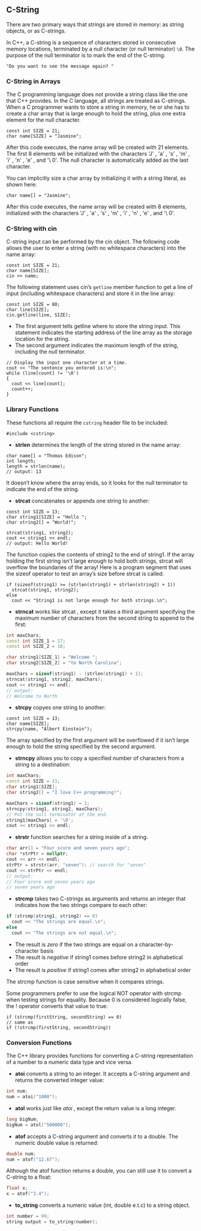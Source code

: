 ## C-String
There
are two primary ways that strings are stored in memory: as string objects, or as C-strings.

In C++, a C-string is a sequence of characters stored in consecutive memory
locations, terminated by a null character (or null terminator) `\0`. The purpose of 
the null terminator is to mark the end of the C-string:
```
"Do you want to see the message again? "
```

### C-String in Arrays
The C programming language does not provide a string class like the one that C++ provides.
In the C language, all strings are treated as C-strings.
When a C programmer wants to
store a string in memory, he or she has to create a char array that is large enough to hold
the string, plus one extra element for the null character.
```
const int SIZE = 21;
char name[SIZE] = "Jasmine";
```
After this code executes, the name array will be created with 21 elements. The first 8 elements
will be initialized with the characters 'J' , 'a' , 's' , 'm' , 'i' , 'n' , 'e' , and '\ 0'.
The null character is automatically added as the last character.

You can implicitly size a
char array by initializing it with a string literal, as shown here:
```
char name[] = "Jasmine";
```
After this code executes, the name array will be created with 8 elements, initialized with the
characters 'J' , 'a' , 's' , 'm' , 'i' , 'n' , 'e' , and '\ 0'.

### C-String with cin
C-string input can be performed by the cin object. The following code allows
the user to enter a string (with no whitespace characters) into the name array:
```
const int SIZE = 21;
char name[SIZE];
cin >> name;
```
The following statement uses cin’s `getline` member function to get a line of input (including
whitespace characters) and store it in the line array:
```
const int SIZE = 80;
char line[SIZE];
cin.getline(line, SIZE);
```
- The first argument tells getline where to store the string input. This statement indicates
the starting address of the line array as the storage location for the string. 
- The second argument indicates the maximum length of the string, including the null terminator.
```
// Display the input one character at a time.
cout << "The sentence you entered is:\n";
while (line[count] != '\0')
{
  cout << line[count];
  count++;
}
```
### Library Functions
These functions all require the `cstring` header file to be included:
```
#include <cstring>
```
- **strlen** determines the length of the string stored in the name array:
```
char name[] = "Thomas Edison";
int length;
length = strlen(name);
// output: 13
```
It doesn’t know where the array ends, so it looks for the null terminator to indicate the
end of the string.
- **strcat** concatenates or appends one string to another:
```
const int SIZE = 13;
char string1[SIZE] = "Hello ";
char string2[] = "World!";

strcat(string1, string2);
cout << string1 << endl;
// output: Hello World!
```
The function copies the contents of string2 to the end of string1.
If the array holding the first string isn’t large enough to hold both
strings, strcat will overflow the boundaries of the array!
Here is a program segment that uses the sizeof operator to test an array’s size before
strcat is called:
```
if (sizeof(string1) >= (strlen(string1) + strlen(string2) + 1))
  strcat(string1, string2);
else
  cout << "String1 is not large enough for both strings.\n";
```
- **strncat** works like strcat , except it takes a third argument specifying the
maximum number of characters from the second string to append to the first:
```c++
int maxChars;
const int SIZE_1 = 17;
const int SIZE_2 = 18;

char string1[SIZE_1] = "Welcome ";
char string2[SIZE_2] = "to North Carolina";

maxChars = sizeof(string1) - (strlen(string1) + 1);
strncat(string1, string2, maxChars);
cout << string1 << endl;
// output:
// Welcome to North
```
- **strcpy** copyes one string to another:
```
const int SIZE = 13;
char name[SIZE];
strcpy(name, "Albert Einstein");
```
The array specified by the first argument will be overflowed if it isn’t large enough to hold
the string specified by the second argument.
- **strncpy** allows you to copy a specified number of characters from a string to
a destination:
```c++
int maxChars;
const int SIZE = 11;
char string1[SIZE];
char string2[] = "I love C++ programming!";

maxChars = sizeof(string1) − 1;
strncpy(string1, string2, maxChars);
// Put the null terminator at the end.
string1[maxChars] = '\0';
cout << string1 << endl;
```
- **strstr** function searches for a string inside of a string.
```c++
char arr[] = "Four score and seven years ago";
char *strPtr = nullptr;
cout << arr << endl;
strPtr = strstr(arr, "seven"); // search for "seven"
cout << strPtr << endl;
// output:
// Four score and seven years ago
// seven years ago
```
- **strcmp** takes two C-strings as arguments and returns an integer that indicates how
the two strings compare to each other:
```c++
if (strcmp(string1, string2) == 0)
  cout << "The strings are equal.\n";
else
  cout << "The strings are not equal.\n";
```
- The result is *zero* if the two strings are equal on a character-by-character basis
- The result is *negative* if string1 comes before string2 in alphabetical order
- The result is *positive* if string1 comes after string2 in alphabetical order

The strcmp function is case sensitive when it compares strings.

Some programmers prefer to use the logical NOT operator with strcmp when testing strings
for equality. Because 0 is considered logically false, the ! operator converts that value to true:
```
if (strcmp(firstString, secondString) == 0) 
// same as
if (!strcmp(firstString, secondString))
```
### Conversion Functions
The C++ library provides functions for converting a C-string
representation of a number to a numeric data type and vice versa.
- **atoi** converts a string to an integer. It accepts a C-string argument and returns
the converted integer value:
```c++
int num;
num = atoi("1000");
```
- **atol** works just like *atoi* , except the return value is a long integer.
```c++
long bigNum;
bigNum = atol("500000");
```
- **atof** accepts a C-string argument and converts it to a double. The numeric
double value is returned:
```c++
double num;
num = atof("12.67");
```
Although the atof function returns a double, you can still use it to convert a C-string to
a float:
```c++
float x;
x = atof("3.4");
```
- **to_string** converts a numeric value (int, double e.t.c) to a string object.
```c++
int number = 99;
string output = to_string(number);
```

